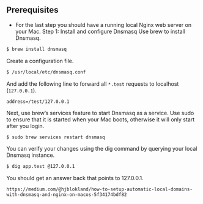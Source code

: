 ## Prerequisites

- For the last step you should have a running local Nginx web server on your Mac.
  Step 1: Install and configure Dnsmasq
  Use brew to install Dnsmasq.

```bash
$ brew install dnsmasq
```

Create a configuration file.

```bash
$ /usr/local/etc/dnsmasq.conf
```

And add the following line to forward all `*.test` requests to localhost (`127.0.0.1`).

```text
address=/test/127.0.0.1
```

Next, use brew’s services feature to start Dnsmasq as a service. Use sudo to ensure that it is started when your Mac boots, otherwise it will only start after you login.

```bash
$ sudo brew services restart dnsmasq
```

You can verify your changes using the dig command by querying your local Dnsmasq instance.

```bash
$ dig app.test @127.0.0.1
```

You should get an answer back that points to 127.0.0.1.

`https://medium.com/@hjblokland/how-to-setup-automatic-local-domains-with-dnsmasq-and-nginx-on-macos-5f34174bdf82`

```

```
